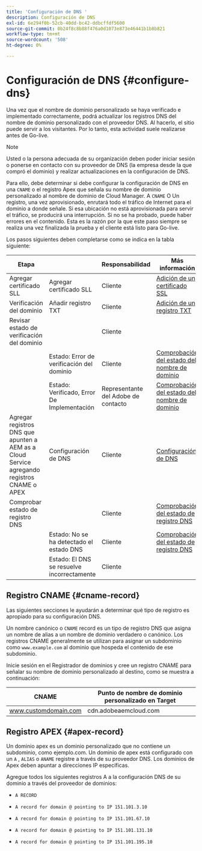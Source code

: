 ```yaml
---
title: 'Configuración de DNS '
description: Configuración de DNS
exl-id: 6e294f0b-52cb-40dd-bc42-ddbcffdf5600
source-git-commit: 0b24f8c8b88f476a0d1073e873e46441b1b8b821
workflow-type: tm+mt
source-wordcount: '508'
ht-degree: 0%

---
```


# Configuración de DNS {#configure-dns}

Una vez que el nombre de dominio personalizado se haya verificado e implementado correctamente, podrá actualizar los registros DNS del nombre de dominio personalizado con el proveedor DNS. Al hacerlo, el sitio puede servir a los visitantes. Por lo tanto, esta actividad suele realizarse antes de Go-live.

>[!NOTE]
>Usted o la persona adecuada de su organización deben poder iniciar sesión o ponerse en contacto con su proveedor de DNS (la empresa desde la que compró el dominio) y realizar actualizaciones en la configuración de DNS.

Para ello, debe determinar si debe configurar la configuración de DNS en una `CNAME` o el registro Apex que señala su nombre de dominio personalizado al nombre de dominio de Cloud Manager. A `CNAME` O Un registro, una vez aprovisionado, enrutará todo el tráfico de Internet para el dominio a donde señale. Si esa ubicación no está aprovisionada para servir el tráfico, se producirá una interrupción. Si no se ha probado, puede haber errores en el contenido. Esta es la razón por la que este paso siempre se realiza una vez finalizada la prueba y el cliente está listo para Go-live.

Los pasos siguientes deben completarse como se indica en la tabla siguiente:

| Etapa |  | Responsabilidad | Más información |
|--- |--- |--- |---|
| Agregar certificado SLL | Agregar certificado SLL | Cliente | [Adición de un certificado SSL](https://experienceleague.adobe.com/docs/experience-manager-cloud-service/implementing/using-cloud-manager/manage-ssl-certificates/add-ssl-certificate.html?lang=en) |
| Verificación del dominio | Añadir registro TXT | Cliente | [Adición de un registro TXT](https://experienceleague.adobe.com/docs/experience-manager-cloud-service/implementing/using-cloud-manager/custom-domain-names/add-text-record.html?lang=en) |
| Revisar estado de verificación del dominio |  | Cliente |  |
|  | Estado: Error de verificación del dominio | Cliente | [Comprobación del estado del nombre de dominio](https://experienceleague.adobe.com/docs/experience-manager-cloud-service/implementing/using-cloud-manager/custom-domain-names/check-domain-name-status.html?lang=en) |
|  | Estado: Verificado, Error De Implementación | Representante del Adobe de contacto | [Comprobación del estado del nombre de dominio](https://experienceleague.adobe.com/docs/experience-manager-cloud-service/implementing/using-cloud-manager/custom-domain-names/check-domain-name-status.html?lang=en) |
| Agregar registros DNS que apunten a AEM as a Cloud Service agregando registros CNAME o APEX | Configuración de DNS | Cliente | [Configuración de DNS](https://experienceleague.adobe.com/docs/experience-manager-cloud-service/implementing/using-cloud-manager/custom-domain-names/configure-dns-settings.html?lang=en) |
| Comprobar estado de registro DNS |  | Cliente | [Comprobación del estado de registro DNS](https://experienceleague.adobe.com/docs/experience-manager-cloud-service/implementing/using-cloud-manager/custom-domain-names/check-dns-record-status.html?lang=en) |
|  | Estado: No se ha detectado el estado DNS | Cliente | [Comprobación del estado de registro DNS](https://experienceleague.adobe.com/docs/experience-manager-cloud-service/implementing/using-cloud-manager/custom-domain-names/check-dns-record-status.html?lang=en) |
|  | Estado: El DNS se resuelve incorrectamente | Cliente |  |


## Registro CNAME {#cname-record}

Las siguientes secciones le ayudarán a determinar qué tipo de registro es apropiado para su configuración DNS.

Un nombre canónico o `CNAME` record es un tipo de registro DNS que asigna un nombre de alias a un nombre de dominio verdadero o canónico. Los registros CNAME generalmente se utilizan para asignar un subdominio como `www.example.com`  al dominio que hospeda el contenido de ese subdominio.

Inicie sesión en el Registrador de dominios y cree un registro CNAME para señalar su nombre de dominio personalizado al destino, como se muestra a continuación:

| CNAME | Punto de nombre de dominio personalizado en Target |
|--- |--- |
| www.customdomain.com | cdn.adobeaemcloud.com |

## Registro APEX {#apex-record}

Un dominio apex es un dominio personalizado que no contiene un subdominio, como ejemplo.com. Un dominio de apex está configurado con un `A` , `ALIAS` o `ANAME` registre a través de su proveedor DNS. Los dominios de Apex deben apuntar a direcciones IP específicas.

Agregue todos los siguientes registros A a la configuración DNS de su dominio a través del proveedor de dominios:

* `A RECORD`

* `A record for domain @ pointing to IP 151.101.3.10`

* `A record for domain @ pointing to IP 151.101.67.10`

* `A record for domain @ pointing to IP 151.101.131.10`

* `A record for domain @ pointing to IP 151.101.195.10`
